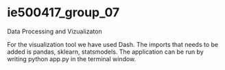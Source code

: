 # ie500417_group_07
Data Processing and Vizualizaton

For the visualization tool we have used Dash. The imports that needs to be added is pandas, sklearn, statsmodels.
The application can be run by writing python app.py in the terminal window.

